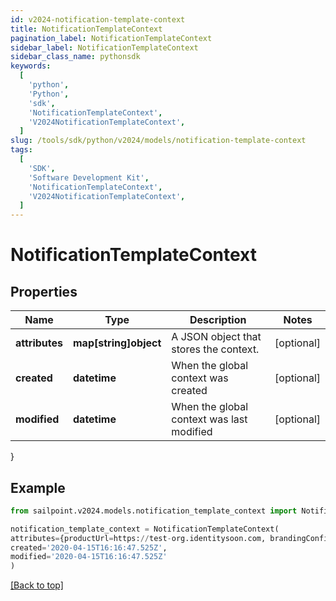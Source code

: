 ```yaml
---
id: v2024-notification-template-context
title: NotificationTemplateContext
pagination_label: NotificationTemplateContext
sidebar_label: NotificationTemplateContext
sidebar_class_name: pythonsdk
keywords:
  [
    'python',
    'Python',
    'sdk',
    'NotificationTemplateContext',
    'V2024NotificationTemplateContext',
  ]
slug: /tools/sdk/python/v2024/models/notification-template-context
tags:
  [
    'SDK',
    'Software Development Kit',
    'NotificationTemplateContext',
    'V2024NotificationTemplateContext',
  ]
---
```


# NotificationTemplateContext

## Properties

| Name | Type | Description | Notes |
| --- | --- | --- | --- |
| **attributes** | **map[string]object** | A JSON object that stores the context. | [optional] |
| **created** | **datetime** | When the global context was created | [optional] |
| **modified** | **datetime** | When the global context was last modified | [optional] |

}

## Example

```python
from sailpoint.v2024.models.notification_template_context import NotificationTemplateContext

notification_template_context = NotificationTemplateContext(
attributes={productUrl=https://test-org.identitysoon.com, brandingConfigs={default={narrowLogoURL=null, productName=SailPoint, standardLogoURL=null, navigationColor=011E64, actionButtonColor=20B2DE, emailFromAddress=null, activeLinkColor=20B2DE, loginInformationalMessage=null}}},
created='2020-04-15T16:16:47.525Z',
modified='2020-04-15T16:16:47.525Z'
)

```

[[Back to top]](#)
